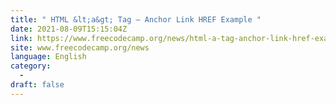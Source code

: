 ```yaml
---
title: " HTML &lt;a&gt; Tag – Anchor Link HREF Example "
date: 2021-08-09T15:15:04Z
link: https://www.freecodecamp.org/news/html-a-tag-anchor-link-href-example/?utm_medium=RSS&utm_source=news.12bit.vn
site: www.freecodecamp.org/news
language: English
category:
  -   
draft: false
---
```

